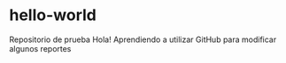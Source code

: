 # hello-world
Repositorio de prueba
Hola! Aprendiendo a utilizar GitHub para modificar algunos reportes
